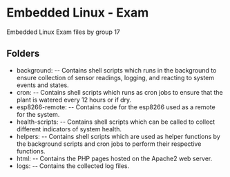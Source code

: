 # Embedded Linux - Exam

Embedded Linux Exam files by group 17

## Folders
- background:
-- Contains shell scripts which runs in the background to ensure collection of sensor readings, logging, and reacting to system events and states.
- cron: 
-- Contains shell scripts which runs as cron jobs to ensure that the plant is watered every 12 hours or if dry.
- esp8266-remote: 
-- Contains code for the esp8266 used as a remote for the system.
- health-scripts: 
-- Contains shell scripts which can be called to collect different indicators of system health.
- helpers: 
-- Contains shell scripts which are used as helper functions by the background scripts and cron jobs to perform their respective functions.
- html: 
-- Contains the PHP pages hosted on the Apache2 web server.
- logs: 
-- Contains the collected log files.
